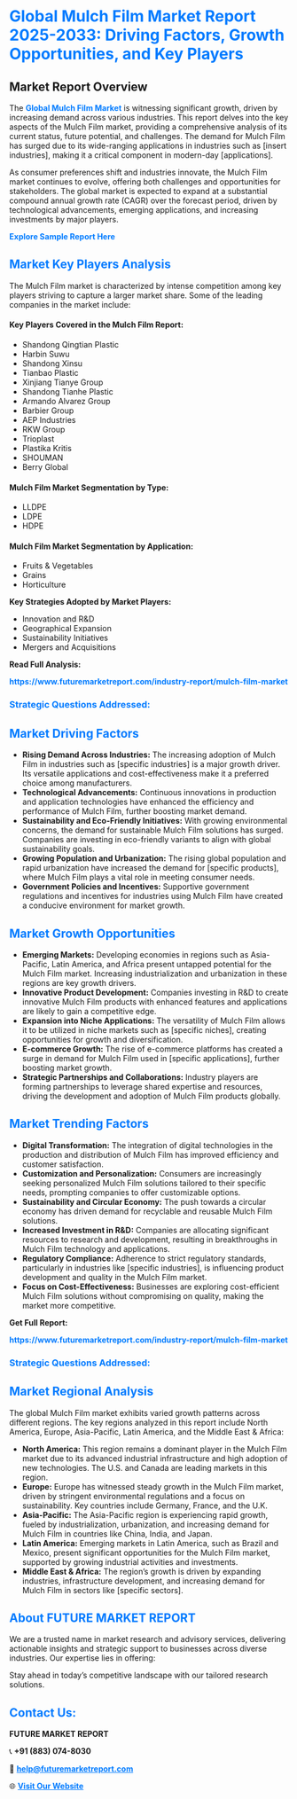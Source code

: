 <h1 style="color: #007BFF;">Global Mulch Film Market Report 2025-2033: Driving Factors, Growth Opportunities, and Key Players</h1>

<section id="overview">
<h2>Market Report Overview</h2>
<p>The <a href="https://www.futuremarketreport.com/industry-report/mulch-film-market" style="color: #007BFF; text-decoration: none;"><strong>Global Mulch Film Market</strong></a> is witnessing significant growth, driven by increasing demand across various industries. This report delves into the key aspects of the Mulch Film market, providing a comprehensive analysis of its current status, future potential, and challenges. The demand for Mulch Film has surged due to its wide-ranging applications in industries such as [insert industries], making it a critical component in modern-day [applications].</p>
<p>As consumer preferences shift and industries innovate, the Mulch Film market continues to evolve, offering both challenges and opportunities for stakeholders. The global market is expected to expand at a substantial compound annual growth rate (CAGR) over the forecast period, driven by technological advancements, emerging applications, and increasing investments by major players.</p>
</section>

<section id="overview">
<p><a href="https://www.futuremarketreport.com/request-sample/reportId=28358" style="color: #007BFF; text-decoration: none;"><strong>Explore Sample Report Here</strong></a></p>
</section>

<section id="key-players">
<h2 style="color: #007BFF;">Market Key Players Analysis</h2>
<p>The Mulch Film market is characterized by intense competition among key players striving to capture a larger market share. Some of the leading companies in the market include:</p>
<h4>Key Players Covered in the Mulch Film Report:</h4>
<ul><li>Shandong Qingtian Plastic</li><li>Harbin Suwu</li><li>Shandong Xinsu</li><li>Tianbao Plastic</li><li>Xinjiang Tianye Group</li><li>Shandong Tianhe Plastic</li><li>Armando Alvarez Group</li><li>Barbier Group</li><li>AEP Industries</li><li>RKW Group</li><li>Trioplast</li><li>Plastika Kritis</li><li>SHOUMAN</li><li>Berry Global</li></ul>
<h4>Mulch Film Market Segmentation by Type:</h4>
<ul><li>LLDPE</li><li>LDPE</li><li>HDPE</li></ul>

<h4>Mulch Film Market Segmentation by Application:</h4>
<ul><li>Fruits &amp; Vegetables</li><li>Grains</li><li>Horticulture</li></ul>
<p><strong>Key Strategies Adopted by Market Players:</strong></p>
<ul>
<li>Innovation and R&D</li>
<li>Geographical Expansion</li>
<li>Sustainability Initiatives</li>
<li>Mergers and Acquisitions</li>
</ul>
</section>

<section>
<p><strong>Read Full Analysis: </strong></p><a href="https://www.futuremarketreport.com/industry-report/mulch-film-market" style="color: #007BFF; text-decoration: none;"><strong>https://www.futuremarketreport.com/industry-report/mulch-film-market</strong></a>
<h3 style="color: #007BFF;">Strategic Questions Addressed:</h3>
</section>

<section id="driving-factors">
<h2 style="color: #007BFF;">Market Driving Factors</h2>
<ul>
<li><strong>Rising Demand Across Industries:</strong> The increasing adoption of Mulch Film in industries such as [specific industries] is a major growth driver. Its versatile applications and cost-effectiveness make it a preferred choice among manufacturers.</li>
<li><strong>Technological Advancements:</strong> Continuous innovations in production and application technologies have enhanced the efficiency and performance of Mulch Film, further boosting market demand.</li>
<li><strong>Sustainability and Eco-Friendly Initiatives:</strong> With growing environmental concerns, the demand for sustainable Mulch Film solutions has surged. Companies are investing in eco-friendly variants to align with global sustainability goals.</li>
<li><strong>Growing Population and Urbanization:</strong> The rising global population and rapid urbanization have increased the demand for [specific products], where Mulch Film plays a vital role in meeting consumer needs.</li>
<li><strong>Government Policies and Incentives:</strong> Supportive government regulations and incentives for industries using Mulch Film have created a conducive environment for market growth.</li>
</ul>
</section>

<section id="growth-opportunities">
<h2 style="color: #007BFF;">Market Growth Opportunities</h2>
<ul>
<li><strong>Emerging Markets:</strong> Developing economies in regions such as Asia-Pacific, Latin America, and Africa present untapped potential for the Mulch Film market. Increasing industrialization and urbanization in these regions are key growth drivers.</li>
<li><strong>Innovative Product Development:</strong> Companies investing in R&D to create innovative Mulch Film products with enhanced features and applications are likely to gain a competitive edge.</li>
<li><strong>Expansion into Niche Applications:</strong> The versatility of Mulch Film allows it to be utilized in niche markets such as [specific niches], creating opportunities for growth and diversification.</li>
<li><strong>E-commerce Growth:</strong> The rise of e-commerce platforms has created a surge in demand for Mulch Film used in [specific applications], further boosting market growth.</li>
<li><strong>Strategic Partnerships and Collaborations:</strong> Industry players are forming partnerships to leverage shared expertise and resources, driving the development and adoption of Mulch Film products globally.</li>
</ul>
</section>

<section id="trending-factors">
<h2 style="color: #007BFF;">Market Trending Factors</h2>
<ul>
<li><strong>Digital Transformation:</strong> The integration of digital technologies in the production and distribution of Mulch Film has improved efficiency and customer satisfaction.</li>
<li><strong>Customization and Personalization:</strong> Consumers are increasingly seeking personalized Mulch Film solutions tailored to their specific needs, prompting companies to offer customizable options.</li>
<li><strong>Sustainability and Circular Economy:</strong> The push towards a circular economy has driven demand for recyclable and reusable Mulch Film solutions.</li>
<li><strong>Increased Investment in R&D:</strong> Companies are allocating significant resources to research and development, resulting in breakthroughs in Mulch Film technology and applications.</li>
<li><strong>Regulatory Compliance:</strong> Adherence to strict regulatory standards, particularly in industries like [specific industries], is influencing product development and quality in the Mulch Film market.</li>
<li><strong>Focus on Cost-Effectiveness:</strong> Businesses are exploring cost-efficient Mulch Film solutions without compromising on quality, making the market more competitive.</li>
</ul>
</section>

<section>
<p><strong>Get Full Report: </strong></p><a href="https://www.futuremarketreport.com/industry-report/mulch-film-market" style="color: #007BFF; text-decoration: none;"><strong>https://www.futuremarketreport.com/industry-report/mulch-film-market</strong></a>
<h3 style="color: #007BFF;">Strategic Questions Addressed:</h3>
</section>


<section id="regional-analysis">
<h2 style="color: #007BFF;">Market Regional Analysis</h2>
<p>The global Mulch Film market exhibits varied growth patterns across different regions. The key regions analyzed in this report include North America, Europe, Asia-Pacific, Latin America, and the Middle East & Africa:</p>
<ul>
<li><strong>North America:</strong> This region remains a dominant player in the Mulch Film market due to its advanced industrial infrastructure and high adoption of new technologies. The U.S. and Canada are leading markets in this region.</li>
<li><strong>Europe:</strong> Europe has witnessed steady growth in the Mulch Film market, driven by stringent environmental regulations and a focus on sustainability. Key countries include Germany, France, and the U.K.</li>
<li><strong>Asia-Pacific:</strong> The Asia-Pacific region is experiencing rapid growth, fueled by industrialization, urbanization, and increasing demand for Mulch Film in countries like China, India, and Japan.</li>
<li><strong>Latin America:</strong> Emerging markets in Latin America, such as Brazil and Mexico, present significant opportunities for the Mulch Film market, supported by growing industrial activities and investments.</li>
<li><strong>Middle East & Africa:</strong> The region’s growth is driven by expanding industries, infrastructure development, and increasing demand for Mulch Film in sectors like [specific sectors].</li>
</ul>
</section>

<footer>
<h2 style="color: #007BFF;">About FUTURE MARKET REPORT</h2>
<p>We are a trusted name in market research and advisory services, delivering actionable insights and strategic support to businesses across diverse industries. Our expertise lies in offering:</p>

<p>Stay ahead in today’s competitive landscape with our tailored research solutions.</p>

<h2 style="color: #007BFF;">Contact Us:</h2>
<p><strong>FUTURE MARKET REPORT</strong></p>
<p>📞 <strong>+91 (883) 074-8030</strong></p>
<p>📧 <strong><a href="mailto:help@futuremarketreport.com" style="color: #007BFF;">help@futuremarketreport.com</a></strong></p>
<p>🌐 <strong><a href="https://www.futuremarketreport.com/" style="color: #007BFF;">Visit Our Website</a></strong></p>
</footer>